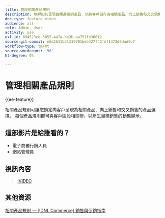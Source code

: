 ```yaml
---
title: 管理相關產品規則
description: 瞭解如何呈現目標選擇的產品，以將客戶儲存為相關產品、向上銷售和交叉銷售。
doc-type: feature video
audience: all
role: Admin, User
activity: use
exl-id: 894523ce-5855-447a-be3b-aa751fb366f2
source-git-commit: e8d2631b31319701beb327f42fdf1372d9dad9b7
workflow-type: tm+mt
source-wordcount: '96'
ht-degree: 0%

---
```


# 管理相關產品規則

{{ee-feature}}

相關產品規則可讓您鎖定向客戶呈現為相關產品、向上銷售和交叉銷售的產品選擇。 每個產品規則都可與客戶區段相關聯，以產生目標銷售的動態顯示。

## 這部影片是給誰看的？

- 電子商務行銷人員
- 網站管理員

## 視訊內容

>[!VIDEO](https://video.tv.adobe.com/v/343837?quality=12&learn=on)

## 其他資源

[相關產品規則 —  [!DNL Commerce] 銷售與促銷指南](https://experienceleague.adobe.com/docs/commerce-admin/marketing/promotions/product-relationships/product-related-rules.html)
